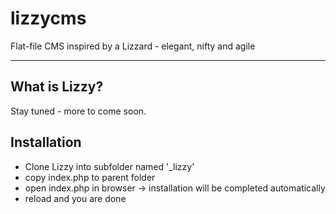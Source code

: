 # lizzycms
Flat-file CMS inspired by a Lizzard - elegant, nifty and agile

---

## What is Lizzy?

Stay tuned - more to come soon.

## Installation

- Clone Lizzy into subfolder named '_lizzy'
- copy index.php to parent folder
- open index.php in browser -> installation will be completed automatically
- reload and you are done



